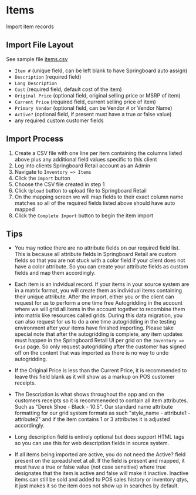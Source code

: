 # Items
Import item records


## Import File Layout
See sample file [items.csv](../examples/items.csv)

* `Item #` (unique field, can be left blank to have Springboard auto assign)
* `Description` (required field)
* `Long Description`
* `Cost` (required field, default cost of the item)
* `Original Price` (optional field, original selling price or MSRP of item)
* `Current Price` (required field, current selling price of item)
* `Primary Vendor` (optional field, can be Vendor # or Vendor Name)
* `Active?` (optional field, if present must have a true or false value)
* any required custom customer fields


## Import Process
1. Create a CSV file with one line per item containing the columns listed above plus any additional field values specific to this client
2. Log into clients Springboard Retail account as an Admin
3. Navigate to `Inventory => Items`
4. Click the `Import` button
5. Choose the CSV file created in step 1
6. Click `Upload` button to upload file to Springboard Retail
7. On the mapping screen we will map fields to their exact column name matches so all of the required fields listed above should have auto mapped
8. Click the `Complete Import` button to begin the item import


## Tips
* You may notice there are no attribute fields on our required field list. This is because all attribute fields in Springboard Retail are custom fields so that you are not stuck with a color field if your client does not have a color attribute. So you can create your attribute fields as custom fields and map them accordingly.

* Each item is an indvidual record. If your items in your source system are in a matrix format, you will create them as individual items containing their unique attribute. After the import, either you or the client can request for us to perform a one time free Autogridding in the account where we will grid all items in the account together to recombine them into matrix like resources called grids. During this data migration, you can also request for us to do a one time autogridding in the testing environment after your items have finished importing. Please take special note that after the autogridding is complete, any item updates must happen in the Springboard Retail UI per grid on the `Inventory => Grid` page. So only request autogridding after the customer has signed off on the content that was imported as there is no way to undo autogridding.

* If the Original Price is less than the Current Price, it is recommended to leave this field blank as it will show as a markup on POS customer receipts.

* The Description is what shows throughout the app and on the customers receipts so it is recommeneded to contain all item attributes. Such as "Derek Shoe - Black - 10.5". Our standard name attribute formatting for our grid system formats as such "style_name - attribute1 - attribute2" and if the item contains 1 or 3 attributes it is adjusted accordingly.

* Long description field is entirely optional but does support HTML tags so you can use this for web description fields in source system.

* If all items being imported are active, you do not need the Active? field present on the spreadsheet at all. If the field is present and mapped, it must have a true or false value (not case sensitive) where true designates that the item is active and false will make it inactive. Inactive items can still be sold and added to POS sales history or inventory qtys, it just makes it so the item does not show up in searches by default.